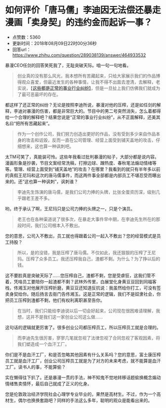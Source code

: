# 如何评价「唐马儒」李迪因无法偿还暴走漫画「卖身契」的违约金而起诉一事？
- 点赞数：5360
- 更新时间：2018年08月09日22时00分36秒
- 回答url：https://www.zhihu.com/question/289038139/answer/464933532
<body>
 <p data-pid="jG3GfOBG">暴漫CEO任剑的回答笑死我了，无耻突破天际。咱一句一句地看。</p>
 <blockquote data-pid="9bB33nKj">
  创业真的没有那么风光，我本想所有苦藏起来，只给大家展示我们的作品博得观众喜爱，但最近发生的各种事情，让我不得不出面去澄清，去解释，老实说，【<b><u>这些都是正常的事业行业纠纷】</u></b>，但是一旦扯上我们仿佛我们就成为了最可恶最坏的存在。
 </blockquote>
 <p data-pid="CaYvWbtd">都这样了还正常的纠纷？无论是按照李迪所说，暴漫对他的压榨，还是如任剑的解释，李迪对暴漫的伤害，都是非常巨大的。节目中的男二号突然消失，怎么着都得给一个合理的解释吧？结果您说是“正常的事业行业纠纷”，从不正面解释，还美其名曰“把所有苦藏起来”。</p>
 <blockquote data-pid="3BonSqPe">
  作为一个创作公司，我们努力创造出更好的作品，没有受到多少来自作品本身的攻击和诋毁，反而一直在公司管理、经营上面受到铺天盖地的攻击，仔细想来，这也算一种讽刺吧。
 </blockquote>
 <p data-pid="UebqGJz8">太TM可笑了，真能装可怜。这些年我看过批判暴漫的帖子，大部分都是说内容。漫画形象是抄袭，节目文案经常洗稿，打擦边球、蹭热度、春秋笔法煽动情绪等等。管理、经营上面受到“铺天盖地”的攻击？在哪里？我看到的就只有半年多以前的真假王尼玛和这次的唐马儒事件，而这两件事全部都是内部员工不堪忍受而曝出来的。还“这也算一种讽刺”，讽刺谁？</p>
 <blockquote data-pid="rTIeOjV7">
  李迪先生饰演的唐马儒，是我们公司力捧的头牌，比张全蛋资历深，级别几乎跟老王差不多。
 </blockquote>
 <p data-pid="WqgM6abU">哟，终于承认了啊，王尼玛只是公司力捧的头牌之一，只是个演员。</p>
 <blockquote data-pid="e51l5a_I">
  老王也在各种渠道说了很多次，在暴走大事件早中期，在李迪先生所在的那段时间，我们公司根本入不敷出。
 </blockquote>
 <p data-pid="FbIV4Z2h">您的意思，公司入不敷出，员工就也得跟着公司一起入不敷出？您的经营模式是员工持股？</p>
 <blockquote data-pid="Fp9PYx0N">
  所以，是的没错，我是压榨了唐马儒。不仅如此，我还狠狠的压榨了王尼玛。压榨了众多员工。我还压榨我自己，渣都不剩。为什么？为了挣以后的钱。
 </blockquote>
 <p data-pid="cYufXGoX">这不要脸真是突破天际了……您压榨自己，渣都不剩，您是受虐狂，这我们管不着，凭啥员工要陪你一起渣都不剩？武林外传里，白展堂化身黄豆豆回到同福客栈，佟湘玉对他展开压榨折磨，黄豆豆还知道反抗说：我虽然给你打工，可没有签卖身契给你。随后扬言去衙门告佟湘玉。这是正常的逻辑，我们不是奴隶社会，你把员工压榨到渣都不剩，他们有权利离职甚至告你。</p>
 <blockquote data-pid="DoK3t-ZH">
  在当时，我们只能给李迪说以后一切会好起来，公司现在很困难请理解，我想，这并不是我们这一家创业公司这么做……
 </blockquote>
 <p data-pid="405Z0GqX">这句话的逻辑就更厉害了。很多创业公司都压榨员工，所以压榨员工就是合理的。</p>
 <blockquote data-pid="uf-ItkqH">
  而李迪先生很厉害，寥寥几笔就忽视了法律忽视了合同忽视了客观因素，将我们塑造成一个血汗工厂。
 </blockquote>
 <p data-pid="2PwBAUik">你们是不是血汗工厂，和是否忽略其他因素有什么关系吗？您的意思，富士康压榨员工就是血汗工厂，创业公司压榨员工就是为了对方的未来考虑，就不能算是血汗工厂。读书人的事，不能算偷？</p>
 <p data-pid="cSo4De77">实在懒得往下扒了。还是暴漫一贯的手法，神不知鬼不觉地转移话题偷换概念煽动情绪售卖情怀，最后自己就成了正义的化身。</p>
 <p data-pid="j3q4PeWu">您是伦敦政治经济学院社会心理学专业毕业的，果然是高材生。不过，作为一个高材生，偶尔也换换套路吧？同样的手法这么多年，聪明的观众是能看出来的。</p>
 <p></p>
</body>